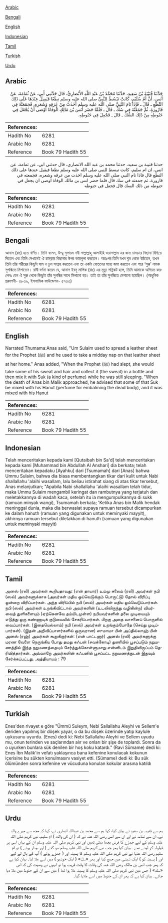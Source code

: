 [Arabic](#arabic)

[Bengali](#bengali)

[English](#english)

[Indonesian](#indonesian)

[Tamil](#tamil)

[Turkish](#turkish)

[Urdu](#urdu)

## Arabic


<div dir="rtl" lang="ar" style={{fontSize:'larger',backgroundColor:'#f8f9fa',padding:20}}>
حَدَّثَنَا قُتَيْبَةُ بْنُ سَعِيدٍ، حَدَّثَنَا مُحَمَّدُ بْنُ عَبْدِ اللَّهِ الأَنْصَارِيُّ، قَالَ حَدَّثَنِي أَبِي، عَنْ ثُمَامَةَ، عَنْ أَنَسٍ، أَنَّ أُمَّ سُلَيْمٍ، كَانَتْ تَبْسُطُ لِلنَّبِيِّ صلى الله عليه وسلم نِطَعًا فَيَقِيلُ عِنْدَهَا عَلَى ذَلِكَ النِّطَعِ ـ قَالَ ـ فَإِذَا نَامَ النَّبِيُّ صلى الله عليه وسلم أَخَذَتْ مِنْ عَرَقِهِ وَشَعَرِهِ، فَجَمَعَتْهُ فِي قَارُورَةٍ، ثُمَّ جَمَعَتْهُ فِي سُكٍّ ـ قَالَ ـ فَلَمَّا حَضَرَ أَنَسَ بْنَ مَالِكٍ الْوَفَاةُ أَوْصَى أَنْ يُجْعَلَ فِي حَنُوطِهِ مِنْ ذَلِكَ السُّكِّ ـ قَالَ ـ فَجُعِلَ فِي حَنُوطِهِ‏.‏
</div>
<div style={{backgroundColor:'#f8f9fa',padding:20, marginBottom: 10}}><table> <thead> <tr> <th>References:</th> <th></th> </tr> </thead> <tbody><tr><td>Hadith No</td><td>6281</td></tr><tr><td>Arabic No</td><td>6281</td></tr><tr><td>Reference</td><td>Book 79 Hadith 55</td></tr></tbody></table></div>


<div dir="rtl" lang="ar" style={{fontSize:'larger',backgroundColor:'#f8f9fa',padding:20}}>
حدثنا قتيبة بن سعيد، حدثنا محمد بن عبد الله الانصاري، قال حدثني ابي، عن ثمامة، عن انس، ان ام سليم، كانت تبسط للنبي صلى الله عليه وسلم نطعا فيقيل عندها على ذلك النطع قال فاذا نام النبي صلى الله عليه وسلم اخذت من عرقه وشعره، فجمعته في قارورة، ثم جمعته في سك قال فلما حضر انس بن مالك الوفاة اوصى ان يجعل في حنوطه من ذلك السك قال فجعل في حنوطه
</div>
<div style={{backgroundColor:'#f8f9fa',padding:20, marginBottom: 10}}><table> <thead> <tr> <th>References:</th> <th></th> </tr> </thead> <tbody><tr><td>Hadith No</td><td>6281</td></tr><tr><td>Arabic No</td><td>6281</td></tr><tr><td>Reference</td><td>Book 79 Hadith 55</td></tr></tbody></table></div>

## Bengali


<div dir="ltr" lang="bn" style={{fontSize:'larger',backgroundColor:'#f8f9fa',padding:20}}>
আনাস (রাঃ) হতে বর্ণিত। তিনি বলেন, উম্মু সুলায়ম নবী সাল্লাল্লাহু আলাইহি ওয়াসাল্লাম এর জন্য চামড়ার বিছানা বিছিয়ে দিতেন এবং তিনি সেখানেই ঐ চামড়ার বিছানার উপর কায়লুলা করতেন। অতঃপর তিনি যখন ঘুম থেকে উঠতেন, তখন তিনি তাঁর শরীরের কিছুটা ঘাম ও চুল সংগ্রহ করতেন এবং তা একটা বোতলের মধ্যে জমা করতেন এবং পরে ‘সুক্ক’ নামক সুগন্ধিতে মিশাতেন। রাবী বর্ণনা করেন যে, আনাস ইবনু মালিক (রাঃ) এর মৃত্যু সন্নিকট হলে, তিনি আমাকে অসিয়ত করলেনঃ যেন ঐ সুক্ক থেকে কিছুটা তাঁর সুগন্ধির সাথে মিলানো হয়। তাই তা তাঁর সুগন্ধিতে মেশানো হয়েছিল। (আধুনিক প্রকাশনী- ৫৮৩৯, ইসলামিক ফাউন্ডেশন- ৫৭৩৩)
</div>
<div style={{backgroundColor:'#f8f9fa',padding:20, marginBottom: 10}}><table> <thead> <tr> <th>References:</th> <th></th> </tr> </thead> <tbody><tr><td>Hadith No</td><td>6281</td></tr><tr><td>Arabic No</td><td>6281</td></tr><tr><td>Reference</td><td>Book 79 Hadith 55</td></tr></tbody></table></div>

## English


<div dir="ltr" lang="en" style={{fontSize:'larger',backgroundColor:'#f8f9fa',padding:20}}>
Narrated Thumama:Anas said, "Um Sulaim used to spread a leather sheet for the Prophet (ﷺ) and he used to take a midday nap on that leather sheet at her home." Anas added, "When the Prophet (ﷺ) had slept, she would take some of his sweat and hair and collect it (the sweat) in a bottle and then mix it with Suk (a kind of perfume) while he was still sleeping. "When the death of Anas bin Malik approached, he advised that some of that Suk be mixed with his Hanut (perfume for embalming the dead body), and it was mixed with his Hanut
</div>
<div style={{backgroundColor:'#f8f9fa',padding:20, marginBottom: 10}}><table> <thead> <tr> <th>References:</th> <th></th> </tr> </thead> <tbody><tr><td>Hadith No</td><td>6281</td></tr><tr><td>Arabic No</td><td>6281</td></tr><tr><td>Reference</td><td>Book 79 Hadith 55</td></tr></tbody></table></div>

## Indonesian


<div dir="ltr" lang="id" style={{fontSize:'larger',backgroundColor:'#f8f9fa',padding:20}}>
Telah menceritakan kepada kami [Qutaibah bin Sa'd] telah menceritakan kepada kami [Muhammad bin Abdullah Al Anshari] dia berkata; telah menceritakan kepadaku [Ayahku] dari [Tsumamah] dari [Anas] bahwa Ummu Sulaim, bahwa dia biasa membentangkan tikar dari kulit untuk Nabi shallallahu 'alaihi wasallam, lalu beliau istirahat siang di atas tikar tersebut, Anas melanjutkan; "Apabila Nabi shallallahu 'alaihi wasallam telah tidur, maka Ummu Sulaim mengambil keringat dan rambutnya yang terjatuh dan meletakkannya di wadah kaca, setelah itu ia mengumpulkannya di sukk (ramuan minyak wangi), Tsumamah berkata; 'Ketika Anas bin Malik hendak meninggal dunia, maka dia berwasiat supaya ramuan tersebut dicampurkan ke dalam hanuth (ramuan yang digunakan untuk meminyaki mayyit), akhirnya ramuan tersebut diletakkan di hanuth (ramuan yang digunakan untuk meminyaki mayyit)
</div>
<div style={{backgroundColor:'#f8f9fa',padding:20, marginBottom: 10}}><table> <thead> <tr> <th>References:</th> <th></th> </tr> </thead> <tbody><tr><td>Hadith No</td><td>6281</td></tr><tr><td>Arabic No</td><td>6281</td></tr><tr><td>Reference</td><td>Book 79 Hadith 55</td></tr></tbody></table></div>

## Tamil


<div dir="ltr" lang="ta" style={{fontSize:'larger',backgroundColor:'#f8f9fa',padding:20}}>
அனஸ் (ரலி) அவர்கள் கூறியதாவது: (என் தாயார்) உம்மு சுலைம் (ரலி) அவர்கள் நபி (ஸல்) அவர்களுக்காக (அவர்கள் மதிய ஓய்வெடுக்கும் பொருட்டு) தோல் விரிப்பு ஒன்றை விரிப்பார்கள். அந்த விரிப்பில் நபி (ஸல்) அவர்கள் மதிய ஓய்வெடுப்பார்கள். நபி (ஸல்) அவர்கள் உறங்கிவிட்டால் அவர்களின் (உடலிலிருந்து வழிகின்ற) வியர்வைத் துளிகளையும் (ஏற்கெனவே தம்மிடமுள்ள) நபியவர்களின் தலை முடியையும் எடுத்து ஒரு கண்ணாடிக் குடுவையில் சேகரிப்பார்கள். பிறகு அதை வாசனைப் பொருளில் வைப்பார்கள். (இதையெல்லாம்) நபி (ஸல்) அவர்கள் உறங்கும்போதே (செய்து முடிப்பார்கள்). (இதன் அறிவிப்பாளர்களில் ஒருவரான) ஸுமாமா பின் அப்தில்லாஹ் பின் அனஸ் (ரஹ்) அவர்கள் கூறுகிறார்கள்: (என் பாட்டனார்) அனஸ் (ரலி) அவர்களுக்கு மரண வேளை நெருங்கிய போது தமது கஃபன் (சவக்கோடி) துணியில் பூசப்படும் நறுமணத்தில் இந்த நறுமணத்தையும் சேர்த்துக்கொள்ளுமாறு என்னிடம் இறுதிவிருப்பம் தெரிவித்தார்கள். அவ்வாறே அவர்களின் கஃபனில் பூசப்பட்ட நறுமணத்துடன் இதுவும் சேர்க்கப்பட்டது. அத்தியாயம் : 79
</div>
<div style={{backgroundColor:'#f8f9fa',padding:20, marginBottom: 10}}><table> <thead> <tr> <th>References:</th> <th></th> </tr> </thead> <tbody><tr><td>Hadith No</td><td>6281</td></tr><tr><td>Arabic No</td><td>6281</td></tr><tr><td>Reference</td><td>Book 79 Hadith 55</td></tr></tbody></table></div>

## Turkish


<div dir="ltr" lang="tr" style={{fontSize:'larger',backgroundColor:'#f8f9fa',padding:20}}>
Enes'den rivayet e göre "Ümmü Suleym, Nebi Sallallahu Aleyhi ve Sellem'e deriden yapılmış bir döşek yayar, o da bu döşek üzerinde yatıp kaylule uykusunu uyurdu. (Enes) dedi ki: Nebi Sallallahu Aleyhi ve Sellem uyudu mu, onun terinden ve saçlarından alır ve onları bir şişe de toplardı. Sonra da o uyurken bunlara sük denilen bir hoş koku katardı." (Ravi Sümame) dedi ki: Enes İbn Malik'in vefatı yaklaşınca bana kefenine konulacak kokunun içerisine bu sükten konulmasını vasiyet etti. (Sümame) dedi ki: Bu sük ölümünden sonra kefenine ve vücuduna konulan kokular arasına katıldı
</div>
<div style={{backgroundColor:'#f8f9fa',padding:20, marginBottom: 10}}><table> <thead> <tr> <th>References:</th> <th></th> </tr> </thead> <tbody><tr><td>Hadith No</td><td>6281</td></tr><tr><td>Arabic No</td><td>6281</td></tr><tr><td>Reference</td><td>Book 79 Hadith 55</td></tr></tbody></table></div>

## Urdu


<div dir="rtl" lang="ur" style={{fontSize:'larger',backgroundColor:'#f8f9fa',padding:20}}>
ہم سے قتیبہ بن سعید نے بیان کیا، کہا ہم سے محمد بن عبداللہ انصاری نے، کہا کہ مجھ سے میرے والد نے، ان سے ثمامہ نے اور ان سے انس رضی اللہ عنہ نے کہ ( ان کی والدہ ) ام سلیم، نبی کریم صلی اللہ علیہ وسلم کے لیے چمڑے کا فرش بچھا دیتی تھیں اور نبی کریم صلی اللہ علیہ وسلم ان کے یہاں اسی پر قیلولہ کر لیتے تھے۔ بیان کیا پھر جب نبی کریم صلی اللہ علیہ وسلم سو گئے ( اور بیدار ہوئے ) تو ام سلیم رضی اللہ عنہا نے نبی کریم صلی اللہ علیہ وسلم کا پسینہ اور ( جھڑے ہوئے ) آپ کے بال لے لیے اور ( پسینہ کو ) ایک شیشی میں جمع کیا اور پھر «سك» ( ایک خوشبو ) میں اسے ملا لیا۔ بیان کیا ہے کہ پھر جب انس بن مالک رضی اللہ عنہ کی وفات کا وقت قریب ہوا تو انہوں نے وصیت کی کہ اس «سك» ( جس میں نبی کریم صلی اللہ علیہ وسلم کا پسینہ ملا ہوا تھا ) میں سے ان کے حنوط میں ملا دیا جائے۔ بیان کیا ہے کہ پھر ان کے حنوط میں اسے ملایا گیا۔
</div>
<div style={{backgroundColor:'#f8f9fa',padding:20, marginBottom: 10}}><table> <thead> <tr> <th>References:</th> <th></th> </tr> </thead> <tbody><tr><td>Hadith No</td><td>6281</td></tr><tr><td>Arabic No</td><td>6281</td></tr><tr><td>Reference</td><td>Book 79 Hadith 55</td></tr></tbody></table></div>